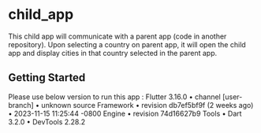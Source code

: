 # child_app

This child app will communicate with a parent app (code in another repository). Upon selecting a country on parent app, it will open the child app and display cities in that country selected in the parent app.

## Getting Started

Please use below version to run this app : 
Flutter 3.16.0 • channel [user-branch] • unknown source
Framework • revision db7ef5bf9f (2 weeks ago) • 2023-11-15 11:25:44 -0800
Engine • revision 74d16627b9
Tools • Dart 3.2.0 • DevTools 2.28.2
